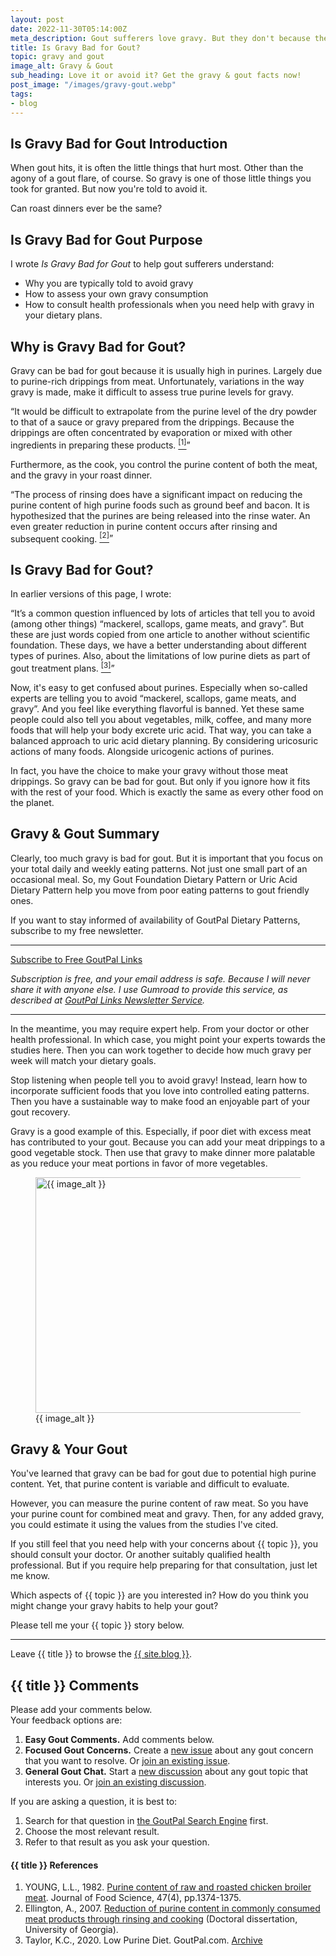 ```yaml
---
layout: post
date: 2022-11-30T05:14:00Z
meta_description: Gout sufferers love gravy. But they don't because they worry about the purines. So why is gravy bad for gout? Get gout & gravy facts now!
title: Is Gravy Bad for Gout?
topic: gravy and gout
image_alt: Gravy & Gout
sub_heading: Love it or avoid it? Get the gravy & gout facts now!
post_image: "/images/gravy-gout.webp"
tags:
- blog
---
```

<h2 id="intro">Is Gravy Bad for Gout Introduction</h2>
<p>When gout hits, it is often the little things that hurt most. Other than the agony of a gout flare, of course. So gravy is one of those little things you took for granted. But now you're told to avoid it.</p>
<p>Can roast dinners ever be the same?</p>
<h2 id="intent">Is Gravy Bad for Gout Purpose</h2>
<p>I wrote <em>Is Gravy Bad for Gout</em> to help gout sufferers understand:</p>
<ul>
<li>Why you are typically told to avoid gravy</li>
<li>How to assess your own gravy consumption</li>
<li>How to consult health professionals when you need help with gravy in your dietary plans.</li>
</ul>
<h2 id="why">Why is Gravy Bad for Gout?</h2>
<p>Gravy can be bad for gout because it is usually high in purines.  Largely due to purine-rich drippings from meat. Unfortunately, variations in the way gravy is made, make it difficult to assess true purine levels for gravy.</p>
<p><q cite="https://doi.org/10.1111/j.1365-2621.1982.tb07689.x">It would be difficult to extrapolate from the purine level of the dry powder to that of a sauce or gravy prepared from the drippings. Because the drippings are often concentrated by evaporation or mixed with other ingredients in preparing these products. <a href="#ref1"><sup>[1]</sup></a></q></p>
<p>Furthermore, as the cook, you control the purine content of both the meat, and the gravy in your roast dinner.</p>
<p><q cite="https://getd.libs.uga.edu/pdfs/ellington_anna_k_200708_ms.pdf">The process of rinsing does have a significant impact on reducing the purine content of high purine foods such as ground beef and bacon. It is hypothesized that the purines are being released into the rinse water. An even greater reduction in purine content occurs after rinsing and subsequent cooking. <a href="#ref2"><sup>[2]</sup></a></q></p>
<h2 id="bad">Is Gravy Bad for Gout?</h2>
<p>In earlier versions of this page, I wrote:</p>
<p><q cite="https://web.archive.org/web/20200604092449/https://www.goutpal.com/1451/low-purine-diet/">It’s a common question influenced by lots of articles that tell you to avoid (among other things) “mackerel, scallops, game meats, and gravy”. But these are just words copied from one article to another without scientific foundation. These days, we have a better understanding about different types of purines. Also, about the limitations of low purine diets as part of gout treatment plans. <a href="#ref3"><sup>[3]</sup></a></q></p>
<p>Now, it's easy to get confused about purines. Especially when so-called experts are telling you to avoid “mackerel, scallops, game meats, and gravy”. And you feel like everything flavorful is banned. Yet these same people could also tell you about vegetables, milk, coffee, and many more foods that will help your body excrete uric acid. That way, you can take a balanced approach to uric acid dietary planning. By considering uricosuric actions of many foods. Alongside uricogenic actions of purines.</p>
<p>In fact, you have the choice to make your gravy without those meat drippings. So gravy can be bad for gout. But only if you ignore how it fits with the rest of your food. Which is exactly the same as every other food on the planet.</p>
<h2 id="summary">Gravy &amp; Gout Summary</h2>
<p>Clearly, too much gravy is bad for gout. But it is important that you focus on your total daily and weekly eating patterns. Not just one small part of an occasional meal. So, my Gout Foundation Dietary Pattern or Uric Acid Dietary Pattern help you move from poor eating patterns to gout friendly ones.</p>
<p>If you want to stay informed of availability of GoutPal Dietary Patterns, subscribe to my free newsletter.</p>
<script src="https://gumroad.com/js/gumroad.js" type="text/javascript"></script>
<hr><a class="gumroad-button" href="https://links.goutpal.com/l/wqmwjs?a=888958067&wanted=true&price=0" data-gumroad-single-product="true" target="_blank">Subscribe to Free GoutPal Links <span class="gumroad-button-logo"></span></a>
<p><i>Subscription is free, and your email address is safe. Because I will never share it with anyone else. I use Gumroad to provide this service, as described at <a href="https://goutpal.com/blog/goutpal-notifications/">GoutPal Links Newsletter Service</a>.</i></p><hr>
<p>In the meantime, you may require expert help. From your doctor or other health professional. In which case, you might point your experts towards the studies here. Then you can work together to decide how much gravy per week will match your dietary goals.</p>
<p>Stop listening when people tell you to avoid gravy! Instead, learn how to incorporate sufficient foods that you love into controlled eating patterns. Then you have a sustainable way to make food an enjoyable part of your gout recovery.</p>
<p>Gravy is a good example of this. Especially, if poor diet with excess meat has contributed to your gout. Because you can add your meat drippings to a good vegetable stock. Then use that gravy to make dinner more palatable as you reduce your meat portions in favor of more vegetables.</p>
<figure id="image" class="inner">
<img src="{{ post_image }}" alt="{{ image_alt }}"  width="610" height="377">
  <figcaption>{{ image_alt }}</figcaption>
</figure>
<h2 id="next">Gravy & Your Gout</h2>

You've learned that gravy can be bad for gout due to potential high purine content. Yet, that purine content is variable and difficult to evaluate.

However, you can measure the purine content of raw meat. So you have your purine count for combined meat and gravy. Then, for any added gravy, you could estimate it using the values from the studies I've cited. 

If you still feel that you need help with your concerns about {{ topic }}, you should consult your doctor. Or another suitably qualified health professional. But if you require help preparing for that consultation, just let me know. 

Which aspects of {{ topic }} are you interested in? How do you think you might change your gravy habits to help your gout?

Please tell me your {{ topic }} story below.

<hr>
Leave {{ title }} to browse the <a href="/blog">{{ site.blog }}</a>.
<h2 id="comments">{{ title }} Comments</h2>
<p>Please add your comments below.<br />
Your feedback options are:</p>
<ol>
<li><b>Easy Gout Comments.</b> Add comments below.</li>
<li><b>Focused Gout Concerns.</b> Create a <a href="https://github.com/kct2020/goutpal-com-skeleventy/issues/new/choose">new issue</a> about any gout concern that you want to resolve. Or <a href="https://github.com/kct2020/goutpal-com-skeleventy/issues">join an existing issue</a>.</li>
<li><b>General Gout Chat.</b> Start a <a href="https://github.com/kct2020/goutpal-com-skeleventy/discussions/new">new discussion</a> about any gout topic that interests you. Or <a href="https://github.com/kct2020/goutpal-com-skeleventy/discussions">join an existing discussion</a>.</li>
</ol>
<p>If you are asking a question, it is best to:</p>
<ol>
<li>Search for that question in <a href="https://cse.google.com/cse?cof=FORID:0&cx=partner-pub-4857169685716700:9780732506">the GoutPal Search Engine</a> first.</li>
<li>Choose the most relevant result.</li>
<li>Refer to that result as you ask your question.</li>
</ol>
<script src="https://giscus.app/client.js"
        data-repo="kct2020/goutpal-com-skeleventy"
        data-repo-id="R_kgDOGVSRQQ"
        data-category="GoutPal Links Comments🗣"
        data-category-id="DIC_kwDOGVSRQc4CRbFp"
        data-mapping="title"
        data-strict="0"
        data-reactions-enabled="1"
        data-emit-metadata="1"
        data-input-position="top"
        data-theme="light_tritanopia"
        data-lang="en"
        data-loading="lazy"
        crossorigin="anonymous"
        async>
</script>
<h4 id="refs">{{ title }} References</h4>
<ol>
	<li id="ref1">YOUNG, L.L., 1982. <a href="https://goutpal.info/blog/is-gravy-bad-for-gout/#chicken">Purine content of raw and roasted chicken broiler meat</a>. Journal of Food Science, 47(4), pp.1374-1375.</li>
	<li id="ref2">Ellington, A., 2007. <a href="https://goutpal.info/blog/is-gravy-bad-for-gout/#drippings">Reduction of purine content in commonly consumed meat products through rinsing and cooking</a> (Doctoral dissertation, University of Georgia).</li>
	<li id="ref3">Taylor, K.C., 2020. Low Purine Diet. GoutPal.com. <a href="https://web.archive.org/web/20200604092449/https://www.goutpal.com/1451/low-purine-diet/">Archive</a></li>
</ol>